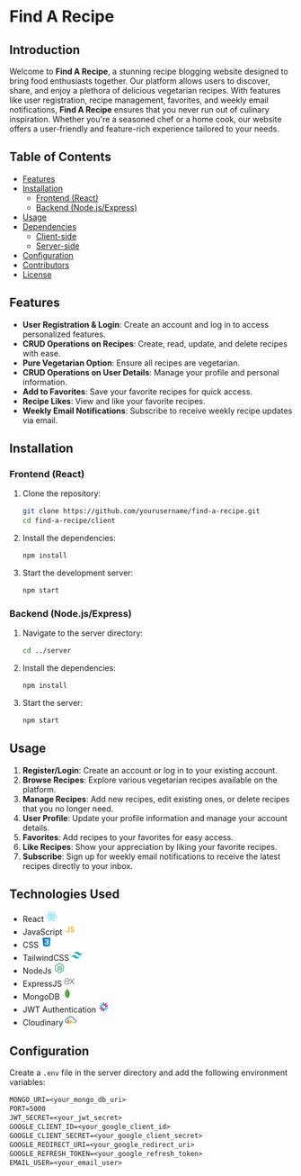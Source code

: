 # Find A Recipe

## Introduction

Welcome to **Find A Recipe**, a stunning recipe blogging website designed to bring food enthusiasts together. Our platform allows users to discover, share, and enjoy a plethora of delicious vegetarian recipes. With features like user registration, recipe management, favorites, and weekly email notifications, **Find A Recipe** ensures that you never run out of culinary inspiration. Whether you're a seasoned chef or a home cook, our website offers a user-friendly and feature-rich experience tailored to your needs.

## Table of Contents

- [Features](#features)
- [Installation](#installation)
  - [Frontend (React)](#frontend-react)
  - [Backend (Node.js/Express)](#backend-nodejsexpress)
- [Usage](#usage)
- [Dependencies](#dependencies)
  - [Client-side](#client-side)
  - [Server-side](#server-side)
- [Configuration](#configuration)
- [Contributors](#contributors)
- [License](#license)

## Features

- **User Registration & Login**: Create an account and log in to access personalized features.
- **CRUD Operations on Recipes**: Create, read, update, and delete recipes with ease.
- **Pure Vegetarian Option**: Ensure all recipes are vegetarian.
- **CRUD Operations on User Details**: Manage your profile and personal information.
- **Add to Favorites**: Save your favorite recipes for quick access.
- **Recipe Likes**: View and like your favorite recipes.
- **Weekly Email Notifications**: Subscribe to receive weekly recipe updates via email.

## Installation

### Frontend (React)

1. Clone the repository:
    ```bash
    git clone https://github.com/yourusername/find-a-recipe.git
    cd find-a-recipe/client
    ```

2. Install the dependencies:
    ```bash
    npm install
    ```

3. Start the development server:
    ```bash
    npm start
    ```

### Backend (Node.js/Express)

1. Navigate to the server directory:
    ```bash
    cd ../server
    ```

2. Install the dependencies:
    ```bash
    npm install
    ```

3. Start the server:
    ```bash
    npm start
    ```

## Usage

1. **Register/Login**: Create an account or log in to your existing account.
2. **Browse Recipes**: Explore various vegetarian recipes available on the platform.
3. **Manage Recipes**: Add new recipes, edit existing ones, or delete recipes that you no longer need.
4. **User Profile**: Update your profile information and manage your account details.
5. **Favorites**: Add recipes to your favorites for easy access.
6. **Like Recipes**: Show your appreciation by liking your favorite recipes.
7. **Subscribe**: Sign up for weekly email notifications to receive the latest recipes directly to your inbox.

## Technologies Used

- React
  <img src="public/icons/react.svg" alt="React" width="20" height="20">
- JavaScript
  <img src="public/icons/js.svg" alt="React" width="20" height="20">
- CSS
  <img src="public/icons/css.svg" alt="TMDb" width="20" height="20">
- TailwindCSS
  <img src="public/icons/tailwind.svg" alt="TMDb" width="20" height="20">
- NodeJs
  <img src="public/icons/Node.svg" alt="TMDb" width="20" height="20">
- ExpressJS
  <img src="public/icons/express.svg" alt="TMDb" width="20" height="20">
- MongoDB
  <img src="public/icons/mongo.svg" alt="TMDb" width="20" height="20">
- JWT Authentication
  <img src="public/icons/jwt.svg" alt="TMDb" width="20" height="20">
- Cloudinary
  <img src="public/icons/cloudinary.svg" alt="TMDb" width="20" height="20">

## Configuration

Create a `.env` file in the server directory and add the following environment variables:

```env
MONGO_URI=<your_mongo_db_uri>
PORT=5000
JWT_SECRET=<your_jwt_secret>
GOOGLE_CLIENT_ID=<your_google_client_id>
GOOGLE_CLIENT_SECRET=<your_google_client_secret>
GOOGLE_REDIRECT_URI=<your_google_redirect_uri>
GOOGLE_REFRESH_TOKEN=<your_google_refresh_token>
EMAIL_USER=<your_email_user>
